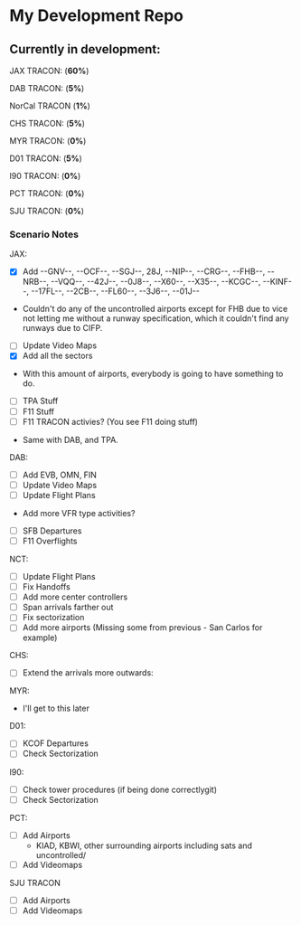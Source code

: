 # My Development Repo
## Currently in development:
JAX TRACON: (**60%**)

DAB TRACON: (**5%**)

NorCal TRACON (**1%**)

CHS TRACON: (**5%**)

MYR TRACON: (**0%**)

D01 TRACON: (**5%**)

I90 TRACON: (**0%**)

PCT TRACON: (**0%**)

SJU TRACON: (**0%**)

### Scenario Notes
JAX:
- [x] Add --GNV--, --OCF--, --SGJ--, 28J, --NIP--, --CRG--, --FHB--, --NRB--, --VQQ--, --42J--, --0J8--, --X60--, --X35--, --KCGC--, --KINF--, --17FL--, --2CB--, --FL60--, --3J6--, --01J--
 - Couldn't do any of the uncontrolled airports except for FHB due to vice not letting me without a runway specification, which it couldn't find any runways due to CIFP.
- [ ] Update Video Maps
- [x] Add all the sectors
 - With this amount of airports, everybody is going to have something to do.
- [ ] TPA Stuff
- [ ] F11 Stuff
- [ ] F11 TRACON activies? (You see F11 doing stuff)
 - Same with DAB, and TPA.

DAB:
 - [ ] Add EVB, OMN, FIN
 - [ ] Update Video Maps
 - [ ] Update Flight Plans
  - Add more VFR type activities?
 - [ ] SFB Departures
 - [ ] F11 Overflights

NCT:
- [ ] Update Flight Plans
- [ ] Fix Handoffs
- [ ] Add more center controllers
- [ ] Span arrivals farther out
- [ ] Fix sectorization
- [ ] Add more airports (Missing some from previous - San Carlos for example)

CHS:
- [ ] Extend the arrivals more outwards:

MYR:
- I'll get to this later

D01:
- [ ] KCOF Departures
- [ ] Check Sectorization

I90:
- [ ] Check tower procedures (if being done correctlygit)
- [ ] Check Sectorization

PCT:
- [ ] Add Airports
    - KIAD, KBWI, other surrounding airports including sats and uncontrolled/
- [ ] Add Videomaps

SJU TRACON
- [ ] Add Airports
- [ ] Add Videomaps
